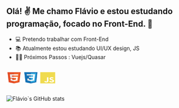 ## Olá! ✌ Me chamo Flávio e estou estudando programação, focado no Front-End. 📲

- 💻 Pretendo trabalhar com Front-End
- 📚 Atualmente estou estudando UI/UX design, JS
- 🐱‍💻 Próximos Passos : Vuejs/Quasar 

<div style="display: inline_block"><br>
  <img align="center" alt="HTML" height="30" width="40" src="https://raw.githubusercontent.com/devicons/devicon/master/icons/html5/html5-original.svg">
  <img align="center" alt="CSS" height="30" width="40" src="https://raw.githubusercontent.com/devicons/devicon/master/icons/css3/css3-original.svg">
  <img align="center" alt="Js" height="30" width="40" src="https://raw.githubusercontent.com/devicons/devicon/master/icons/javascript/javascript-plain.svg">
</div>
<br>

 ![Flávio`s GitHub stats](https://github-readme-stats.vercel.app/api?username=flavionunes86&show_icons=true&theme=merko)
 










